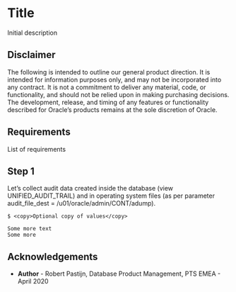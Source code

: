 # Title #

Initial description

## Disclaimer ##
The following is intended to outline our general product direction. It is intended for information purposes only, and may not be incorporated into any contract. It is not a commitment to deliver any material, code, or functionality, and should not be relied upon in making purchasing decisions. The development, release, and timing of any features or functionality described for Oracle’s products remains at the sole discretion of Oracle.

## Requirements ##

List of requirements

## Step 1 ##

Let’s collect audit data created inside the database (view UNIFIED\_AUDIT\_TRAIL) and in operating system files (as per parameter audit_file_dest = /u01/oracle/admin/CONT/adump).


````
$ <copy>Optional copy of values</copy>

Some more text
Some more
````



## Acknowledgements ##

- **Author** - Robert Pastijn, Database Product Management, PTS EMEA - April 2020
